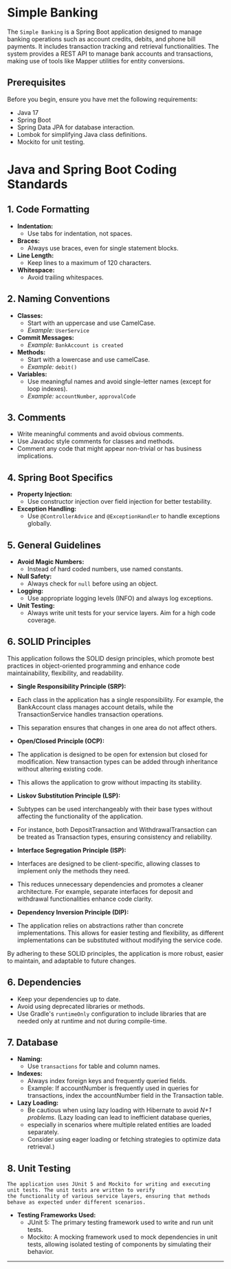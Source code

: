 # Simple Banking 

The `Simple Banking` is a Spring Boot application designed to manage banking operations 
such as account credits, debits, and phone bill payments. It includes transaction tracking 
and retrieval functionalities. The system provides a REST API to manage bank accounts 
and transactions, making use of tools like Mapper utilities for entity conversions.

## Prerequisites

Before you begin, ensure you have met the following requirements:

- Java 17
- Spring Boot
- Spring Data JPA for database interaction.
- Lombok for simplifying Java class definitions.
- Mockito for unit testing.

# Java and Spring Boot Coding Standards
## 1. Code Formatting

- **Indentation:**
    - Use tabs for indentation, not spaces.
- **Braces:**
    - Always use braces, even for single statement blocks.
- **Line Length:**
    - Keep lines to a maximum of 120 characters.
- **Whitespace:**
    - Avoid trailing whitespaces.

## 2. Naming Conventions

- **Classes:**
    - Start with an uppercase and use CamelCase.
    - *Example:* `UserService`
- **Commit Messages:**
    - *Example:* `BankAccount is created`
- **Methods:**
    - Start with a lowercase and use camelCase.
    - *Example:* `debit()`
- **Variables:**
    - Use meaningful names and avoid single-letter names (except for loop indexes).
    - *Example:* `accountNumber`, `approvalCode`

## 3. Comments

- Write meaningful comments and avoid obvious comments.
- Use Javadoc style comments for classes and methods.
- Comment any code that might appear non-trivial or has business implications.

## 4. Spring Boot Specifics

- **Property Injection:**
    - Use constructor injection over field injection for better testability.
- **Exception Handling:**
    - Use `@ControllerAdvice` and `@ExceptionHandler` to handle exceptions globally.

## 5. General Guidelines

- **Avoid Magic Numbers:**
    - Instead of hard coded numbers, use named constants.
- **Null Safety:**
    - Always check for `null` before using an object.
- **Logging:**
    - Use appropriate logging levels (INFO) and always log exceptions.
- **Unit Testing:**
    - Always write unit tests for your service layers. Aim for a high code coverage.

## 6. SOLID Principles
     
This application follows the SOLID design principles, which promote best practices in object-oriented programming and enhance code maintainability, flexibility, and readability.

- **Single Responsibility Principle (SRP):** 
- Each class in the application has a single responsibility. For example, the BankAccount class manages account details, while the TransactionService handles transaction operations. 
- This separation ensures that changes in one area do not affect others.

- **Open/Closed Principle (OCP):** 
- The application is designed to be open for extension but closed for modification. New transaction types can be added through inheritance without altering existing code. 
- This allows the application to grow without impacting its stability.

- **Liskov Substitution Principle (LSP):**
- Subtypes can be used interchangeably with their base types without affecting the functionality of the application. 
- For instance, both DepositTransaction and WithdrawalTransaction can be treated as Transaction types, ensuring consistency and reliability.

- **Interface Segregation Principle (ISP):**
- Interfaces are designed to be client-specific, allowing classes to implement only the methods they need. 
- This reduces unnecessary dependencies and promotes a cleaner architecture. For example, separate interfaces for deposit and withdrawal functionalities enhance code clarity.

- **Dependency Inversion Principle (DIP):**
- The application relies on abstractions rather than concrete implementations. This allows for easier testing and flexibility, as different implementations can be substituted without modifying the service code.

By adhering to these SOLID principles, the application is more robust, easier to maintain, and adaptable to future changes.
## 6. Dependencies

- Keep your dependencies up to date.
- Avoid using deprecated libraries or methods.
- Use Gradle's `runtimeOnly` configuration to include libraries that are needed only at runtime and not during compile-time.

## 7. Database

- **Naming:**
    - Use `transactions` for table and column names.
- **Indexes:**
    - Always index foreign keys and frequently queried fields.
    - Example: If accountNumber is frequently used in queries for transactions, 
     index the accountNumber field in the Transaction table.
- **Lazy Loading:**
    - Be cautious when using lazy loading with Hibernate to avoid _N+1 problems_. 
     (Lazy loading can lead to inefficient database queries, 
    - especially in scenarios where multiple related entities are loaded separately. 
    - Consider using eager loading or fetching strategies to optimize data retrieval.)

## 8. Unit Testing
      
    The application uses JUnit 5 and Mockito for writing and executing unit tests. The unit tests are written to verify 
    the functionality of various service layers, ensuring that methods behave as expected under different scenarios.

- **Testing Frameworks Used:**
  - JUnit 5: The primary testing framework used to write and run unit tests.
  - Mockito: A mocking framework used to mock dependencies in unit tests, allowing isolated testing of components by simulating their behavior.
---
